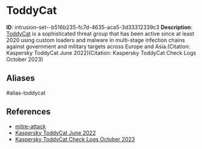 # ToddyCat

**ID**: intrusion-set--b516b235-fc7d-4635-aca5-3d33312339c3
**Description**: [ToddyCat](https://attack.mitre.org/groups/G1022) is a sophisticated threat group that has been active since at least 2020 using custom loaders and malware in multi-stage infection chains against government and military targets across Europe and Asia.(Citation: Kaspersky ToddyCat June 2022)(Citation: Kaspersky ToddyCat Check Logs October 2023)

## Aliases
#alias-toddycat

## References
- [mitre-attack](https://attack.mitre.org/groups/G1022)
- [Kaspersky ToddyCat June 2022](https://securelist.com/toddycat/106799/)
- [Kaspersky ToddyCat Check Logs October 2023](https://securelist.com/toddycat-keep-calm-and-check-logs/110696/)
